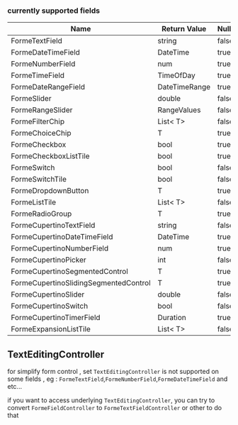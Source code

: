 

### currently supported fields

| Name | Return Value | Nullable|
| ---| ---| --- |
| FormeTextField|  string | false |
| FormeDateTimeField|  DateTime | true |
| FormeNumberField|  num | true |
| FormeTimeField | TimeOfDay | true | 
| FormeDateRangeField | DateTimeRange | true | 
| FormeSlider|  double | false |
| FormeRangeSlider|  RangeValues | false|
| FormeFilterChip|  List&lt; T&gt; | false |
| FormeChoiceChip|  T | true |
| FormeCheckbox| bool | true |
| FormeCheckboxListTile | bool | true |
| FormeSwitch| bool | false |
| FormeSwitchTile| bool | false |
| FormeDropdownButton | T | true | 
| FormeListTile|  List&lt; T&gt; | false |
| FormeRadioGroup|  T | true |
| FormeCupertinoTextField|  string | false |
| FormeCupertinoDateTimeField|  DateTime | true |
| FormeCupertinoNumberField|  num | true |
| FormeCupertinoPicker|  int | false |
| FormeCupertinoSegmentedControl|  T | true |
| FormeCupertinoSlidingSegmentedControl|  T | true |
| FormeCupertinoSlider|  double | false |
| FormeCupertinoSwitch| bool | false |
| FormeCupertinoTimerField| Duration | true |
| FormeExpansionListTile | List&lt; T&gt; | false |



## TextEditingController

for simplify form control , set `TextEditingController` is not supported on some fields , eg : `FormeTextField`,`FormeNumberField`,`FormeDateTimeField` and etc...

if you want to access underlying `TextEditingController`, you can try to convert `FormeFieldController` to `FormeTextFieldController` or other to do that 